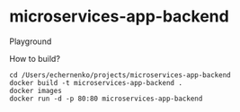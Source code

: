# microservices-app-backend
Playground

How to build?
```
cd /Users/echernenko/projects/microservices-app-backend
docker build -t microservices-app-backend .
docker images
docker run -d -p 80:80 microservices-app-backend
```
